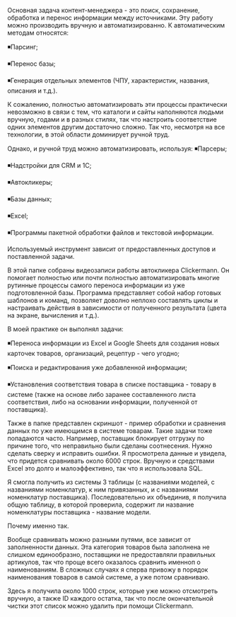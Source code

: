 Основная задача контент-менеджера - это поиск, сохранение, обработка и перенос информации между источниками. Эту работу можно производить вручную и автоматизированно. К автоматическим методам относятся:

◾️Парсинг;

◾️Перенос базы;

◾️Генерация отдельных элементов (ЧПУ, характеристик, названия, описания и т.д.).

К сожалению, полностью автоматизировать эти процессы практически невозможно в связи с тем, что каталоги и сайты наполняются людьми вручную, годами и в разных стилях, так что настроить соответствие одних элементов другим достаточно сложно. Так что, несмотря на все технологии, в этой области доминирует ручной труд.

Однако, и ручной труд можно автоматизировать, используя:
◾️Парсеры;

◾️Надстройки для CRM и 1С;

◾️Автокликеры;

◾️Базы данных;

◾️Excel;

◾️Программы пакетной обработки файлов и текстовой информации.

Используемый инструмент зависит от предоставленных доступов и поставленной задачи.

В этой папке собраны видеозаписи работы автокликера Clickermann. Он помогает полностью или почти полностью автоматизировать многие рутинные процессы самого переноса информации из уже подготовленной базы. Программа представляет собой набор готовых шаблонов и команд, позволяет доволно неплохо составлять циклы и настраивать действия в зависимости от полученного результата (цвета на экране, вычисления и т.д.).

В моей практике он выполнял задачи:

◾️Переноса информации из Excel и Google Sheets для создания новых карточек товаров, организаций, рецептур - чего угодно;

◾️Поиска и редактирования уже добавленной информации;

◾️Установления соответствия товара в списке поставщика - товару в системе (также на основе либо заранее составленного листа соответствия, либо на основании информации, полученной от поставщика).

Также в папке представлен скриншот - пример обработки и сравнения данных по уже имеющимся в системе товарам. Такие задачи тоже попадаются часто. Например, поставщик блокирует отгрузку по причине того, что неправильно были сделаны соотнесения. Нужно сделать сверку и исправить ошибки. Я просмотрела данные и увидела, что придется сравнивать около 6000 строк. Вручную и средствами Excel это долго и малоэффективно, так что я использовала SQL.

Я смогла получить из системы 3 таблицы (с названиями моделей, с названиями номенклатур, к ним привязанных, и с названиями номенклатур поставщика). Последовательно их объединив, я получила общую таблицу, в которой проверила, содержит ли название номенклатуры поставщика - название модели.

Почему именно так.

Вообще сравнивать можно разными путями, все зависит от заполненности данных. Эта категория товаров была заполнена не слишком единообразно, поставщики не предоставляли правильных артикулов, так что проще всего оказалось сравнить именноп о наименованиям. В сложных случаях я сперва привожу в порядок наименования товаров в самой системе, а уже потом сравниваю.

Здесь я получила около 1000 строк, которые уже можно отсмотреть вручную, а также ID каждого остатка, так что после окончательной чистки этот список можно удалить при помощи Clickermann.
